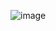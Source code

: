 ![image](https://github.com/Yevheniia2/goit-node-cli/assets/93269755/ed85f81f-9c89-4d88-8f91-218909298496)
